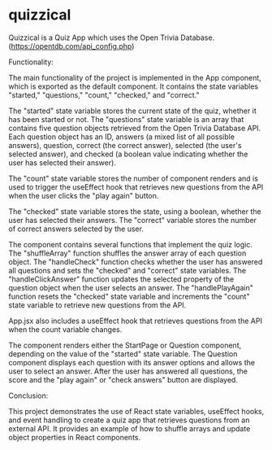 # quizzical

Quizzical is a Quiz App which uses the Open Trivia Database. (https://opentdb.com/api_config.php)

Functionality:

The main functionality of the project is implemented in the App component, which is exported as the default component. It contains the state variables "started," "questions," "count," "checked," and "correct."

The "started" state variable stores the current state of the quiz, whether it has been started or not. The "questions" state variable is an array that contains five question objects retrieved from the Open Trivia Database API. Each question object has an ID, answers (a mixed list of all possible answers), question, correct (the correct answer), selected (the user's selected answer), and checked (a boolean value indicating whether the user has selected their answer).

The "count" state variable stores the number of component renders and is used to trigger the useEffect hook that retrieves new questions from the API when the user clicks the "play again" button.

The "checked" state variable stores the state, using a boolean, whether the user has selected their answers. The "correct" variable stores the number of correct answers selected by the user.

The component contains several functions that implement the quiz logic. The "shuffleArray" function shuffles the answer array of each question object. The "handleCheck" function checks whether the user has answered all questions and sets the "checked" and "correct" state variables. The "handleClickAnswer" function updates the selected property of the question object when the user selects an answer. The "handlePlayAgain" function resets the "checked" state variable and increments the "count" state variable to retrieve new questions from the API.

App.jsx also includes a useEffect hook that retrieves questions from the API when the count variable changes.

The component renders either the StartPage or Question component, depending on the value of the "started" state variable. The Question component displays each question with its answer options and allows the user to select an answer. After the user has answered all questions, the score and the "play again" or "check answers" button are displayed.

Conclusion:

This project demonstrates the use of React state variables, useEffect hooks, and event handling to create a quiz app that retrieves questions from an external API. It provides an example of how to shuffle arrays and update object properties in React components.

